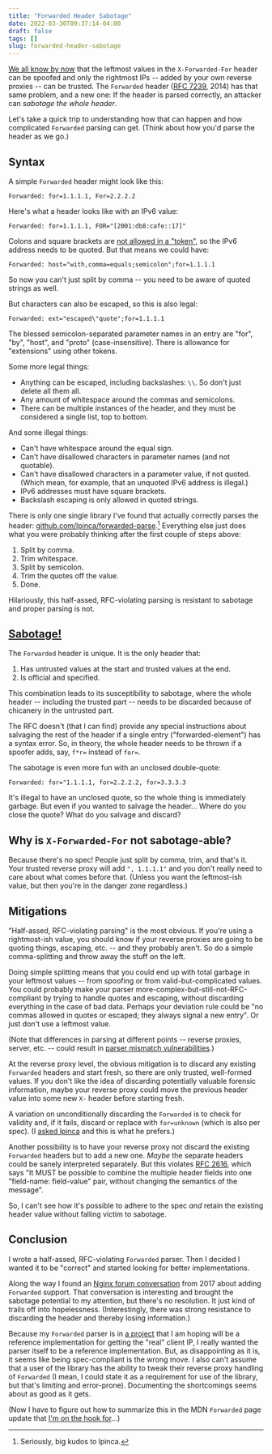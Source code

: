 ```yaml
---
title: "Forwarded Header Sabotage"
date: 2022-03-30T09:37:14-04:00
draft: false
tags: []
slug: forwarded-header-sabotage
---
```


[We all know by now](/blog/2022/03/x-forwarded-for/) that the leftmost values in the `X-Forwarded-For` header can be spoofed and only the rightmost IPs -- added by your own reverse proxies -- can be trusted. The `Forwarded` header ([RFC 7239](https://datatracker.ietf.org/doc/html/rfc7239), 2014) has that same problem, and a new one: If the header is parsed correctly, an attacker can _sabotage the whole header_.

Let's take a quick trip to understanding how that can happen and how complicated `Forwarded` parsing can get. (Think about how you'd parse the header as we go.)

<!--more-->

## Syntax

A simple `Forwarded` header might look like this:
```
Forwarded: for=1.1.1.1, For=2.2.2.2
```

Here's what a header looks like with an IPv6 value:
```
Forwarded: for=1.1.1.1, FOR="[2001:db8:cafe::17]"
```

Colons and square brackets are [not allowed in a "token"](https://datatracker.ietf.org/doc/html/rfc7230#section-3.2.6), so the IPv6 address needs to be quoted. But that means we could have:
```
Forwarded: host="with,comma=equals;semicolon";for=1.1.1.1
```

So now you can't just split by comma -- you need to be aware of quoted strings as well.

But characters can also be escaped, so this is also legal:
```
Forwarded: ext="escaped\"quote";for=1.1.1.1
```

The blessed semicolon-separated parameter names in an entry are "for", "by", "host", and "proto" (case-insensitive). There is allowance for "extensions" using other tokens.

Some more legal things:
* Anything can be escaped, including backslashes: `\\`. So don't just delete all them all.
* Any amount of whitespace around the commas and semicolons.
* There can be multiple instances of the header, and they must be considered a single list, top to bottom.

And some illegal things:
* Can't have whitespace around the equal sign.
* Can't have disallowed characters in parameter names (and not quotable).
* Can't have disallowed characters in a parameter value, if not quoted. (Which mean, for example, that an unquoted IPv6 address is illegal.)
* IPv6 addresses must have square brackets.
* Backslash escaping is only allowed in quoted strings.

There is only one single library I've found that actually correctly parses the header: [github.com/lpinca/forwarded-parse](https://github.com/lpinca/forwarded-parse).[^lpinca-issue] Everything else just does what you were probably thinking after the first couple of steps above:
1. Split by comma.
2. Trim whitespace.
3. Split by semicolon.
4. Trim the quotes off the value.
5. Done.

Hilariously, this half-assed, RFC-violating parsing is resistant to sabotage and proper parsing is not.

[^lpinca-issue]: Seriously, big kudos to lpinca.

## [Sabotage!](https://www.youtube.com/watch?v=z5rRZdiu1UE)

The `Forwarded` header is unique. It is the only header that:
1. Has untrusted values at the start and trusted values at the end.
2. Is official and specified.

This combination leads to its susceptibility to sabotage, where the whole header -- including the trusted part -- needs to be discarded because of chicanery in the untrusted part.

The RFC doesn't (that I can find) provide any special instructions about salvaging the rest of the header if a single entry ("forwarded-element") has a syntax error. So, in theory, the whole header needs to be thrown if a spoofer adds, say, `f*r=` instead of `for=`.

The sabotage is even more fun with an unclosed double-quote:
```
Forwarded: for="1.1.1.1, for=2.2.2.2, for=3.3.3.3
```

It's illegal to have an unclosed quote, so the whole thing is immediately garbage. But even if you wanted to salvage the header... Where do you close the quote? What do you salvage and discard?

## Why is `X-Forwarded-For` not sabotage-able?

Because there's no spec! People just split by comma, trim, and that's it. Your trusted reverse proxy will add `", 1.1.1.1"` and you don't really need to care about what comes before that. (Unless you want the leftmost-ish value, but then you're in the danger zone regardless.)

## Mitigations

"Half-assed, RFC-violating parsing" is the most obvious. If you're using a rightmost-ish value, you should know if your reverse proxies are going to be quoting things, escaping, etc. -- and they probably aren't. So do a simple comma-splitting and throw away the stuff on the left.

Doing simple splitting means that you could end up with total garbage in your leftmost values -- from spoofing or from valid-but-complicated values. You could probably make your parser more-complex-but-still-not-RFC-compliant by trying to handle quotes and escaping, without discarding everything in the case of bad data. Perhaps your deviation rule could be "no commas allowed in quotes or escaped; they always signal a new entry". Or just don't use a leftmost value.

(Note that differences in parsing at different points -- reverse proxies, server, etc. -- could result in [parser mismatch vulnerabilities](/blog/2022/03/x-forwarded-for/#x-forwarded-for-parser-mismatch).)

At the reverse proxy level, the obvious mitigation is to discard any existing `Forwarded` headers and start fresh, so there are only trusted, well-formed values. If you don't like the idea of discarding potentially valuable forensic information, maybe your reverse proxy could move the previous header value into some new `X-` header before starting fresh.

A variation on unconditionally discarding the `Forwarded` is to check for validity and, if it fails, discard or replace with `for=unknown` (which is also per spec). (I [asked lpinca](https://github.com/lpinca/forwarded-parse/issues/6) and this is what he prefers.)

Another possibility is to have your reverse proxy not discard the existing `Forwarded` headers but to add a new one. _Maybe_ the separate headers could be sanely interpreted separately. But this violates [RFC 2616](https://datatracker.ietf.org/doc/html/rfc2616#section-4.2), which says "It MUST be possible to combine the multiple header fields into one "field-name: field-value" pair, without changing the semantics of the message".

So, I can't see how it's possible to adhere to the spec _and_ retain the existing header value without falling victim to sabotage.

## Conclusion

I wrote a half-assed, RFC-violating `Forwarded` parser. Then I decided I wanted it to be "correct" and started looking for better implementations.

Along the way I found an [Nginx forum conversation](https://forum.nginx.org/read.php?29,275880) from 2017 about adding `Forwarded` support. That conversation is interesting and brought the sabotage potential to my attention, but there's no resolution. It just kind of trails off into hopelessness. (Interestingly, there was strong resistance to discarding the header and thereby losing information.)

Because my `Forwarded` parser is in [a project](https://github.com/realclientip/realclientip-go) that I am hoping will be a reference implementation for getting the "real" client IP, I really wanted the parser itself to be a reference implementation. But, as disappointing as it is, it seems like being spec-compliant is the wrong move. I also can't assume that a user of the library has the ability to tweak their reverse proxy handling of `Forwarded` (I mean, I could state it as a requirement for use of the library, but that's limiting and error-prone). Documenting the shortcomings seems about as good as it gets.

(Now I have to figure out how to summarize this in the MDN `Forwarded` page update that [I'm on the hook for](https://github.com/mdn/content/pull/13838#issuecomment-1071933350)...)
